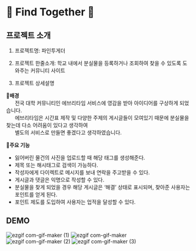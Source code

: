 # 🍍 Find Together 🍍

## 프로젝트 소개 
1. 프로젝트명: 파인투게더
2. 프로젝트 한줄소개: 학교 내에서 분실물을 등록하거나 조회하여 찾을 수 있도록 도와주는 커뮤니티 사이트

1. 프로젝트 상세설명

📍**배경**     
 &nbsp; &nbsp; &nbsp; 전국 대학 커뮤니티인 에브리타임 서비스에 영감을 받아 아이디어를 구상하게 되었습니다.   
 &nbsp; &nbsp; &nbsp;  에브리타임은 시간표 제작 및 다양한 주제의 게시글들이 모여있기 때문에 분실물을 찾는데 다소 어려움이 있다고 생각하여    
 &nbsp;  &nbsp; &nbsp; 별도의 서비스로 만들면 좋겠다고 생각하였습니다.

📍**주요 기능**
  - 잃어버린 물건의 사진을 업로드할 때 해당 태그를 생성해준다.
  - 제목 또는 해시태그로 검색이 가능하다.
  - 작성자에게 다이렉트로 메시지를 보내 연락을 주고받을 수 있다.
  - 게시글과 댓글은 익명으로 작성할 수 있다.
  - 분실물을 찾게 되었을 경우 해당 게시글은 ‘해결’ 상태로 표시되며, 찾아준 사용자는 포인트를 얻게 된다.
  - 포인트 제도를 도입하여 사용자는 업적을 달성할 수 있다.

## DEMO

![ezgif com-gif-maker (1)](https://user-images.githubusercontent.com/52441906/175520420-7175f401-dbef-4dce-b6c8-6e698fe353c5.gif)
![ezgif com-gif-maker](https://user-images.githubusercontent.com/52441906/175520430-c5d97e6d-2334-4637-ad11-66e515ada2a1.gif)
![ezgif com-gif-maker (2)](https://user-images.githubusercontent.com/52441906/175520439-1468891f-c5d8-48c8-9bc0-eb72e3a31d59.gif)
![ezgif com-gif-maker (3)](https://user-images.githubusercontent.com/52441906/175520451-2358b428-403c-409e-8036-c71a7cdf5162.gif)
